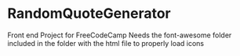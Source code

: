 # RandomQuoteGenerator
Front end Project for FreeCodeCamp
Needs the font-awesome folder included in the folder with the html file to properly load icons
